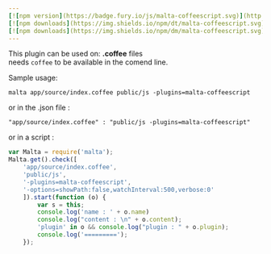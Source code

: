 ```yaml
---
[![npm version](https://badge.fury.io/js/malta-coffeescript.svg)](http://badge.fury.io/js/malta-coffeescript)
[![npm downloads](https://img.shields.io/npm/dt/malta-coffeescript.svg)](https://npmjs.org/package/malta-coffeescript)
[![npm downloads](https://img.shields.io/npm/dm/malta-coffeescript.svg)](https://npmjs.org/package/malta-coffeescript)  
---  
```


This plugin can be used on: **.coffee** files  
needs `coffee` to be available in the comend line.  

Sample usage:  
```
malta app/source/index.coffee public/js -plugins=malta-coffeescript
```
or in the .json file :
```
"app/source/index.coffee" : "public/js -plugins=malta-coffeescript"
```
or in a script : 
``` js
var Malta = require('malta');
Malta.get().check([
    'app/source/index.coffee',
    'public/js',
    '-plugins=malta-coffeescript',
    '-options=showPath:false,watchInterval:500,verbose:0'
    ]).start(function (o) {
        var s = this;
        console.log('name : ' + o.name)
        console.log("content : \n" + o.content);
        'plugin' in o && console.log("plugin : " + o.plugin);
        console.log('=========');
    });
```